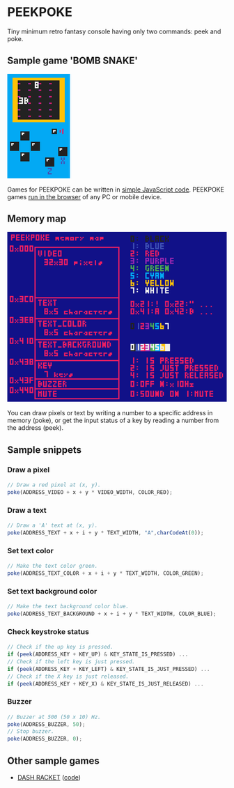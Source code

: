 # PEEKPOKE

Tiny minimum retro fantasy console having only two commands: peek and poke.

## Sample game 'BOMB SNAKE'

![BOMB SNAKE](./docs/screenshot.gif)

Games for PEEKPOKE can be written in [simple JavaScript code](./docs/bombsnake/main.js). PEEKPOKE games [run in the browser](https://abagames.github.io/peekpoke/bombsnake/) of any PC or mobile device.

## Memory map

![memory_map](./docs/memorymap.png)

You can draw pixels or text by writing a number to a specific address in memory (poke), or get the input status of a key by reading a number from the address (peek).

## Sample snippets

### Draw a pixel

```JavaScript
// Draw a red pixel at (x, y).
poke(ADDRESS_VIDEO + x + y * VIDEO_WIDTH, COLOR_RED);
```

### Draw a text

```JavaScript
// Draw a 'A' text at (x, y).
poke(ADDRESS_TEXT + x + i + y * TEXT_WIDTH, "A",charCodeAt(0));
```

### Set text color

```JavaScript
// Make the text color green.
poke(ADDRESS_TEXT_COLOR + x + i + y * TEXT_WIDTH, COLOR_GREEN);
```

### Set text background color

```JavaScript
// Make the text background color blue.
poke(ADDRESS_TEXT_BACKGROUND + x + i + y * TEXT_WIDTH, COLOR_BLUE);
```

### Check keystroke status

```JavaScript
// Check if the up key is pressed.
if (peek(ADDRESS_KEY + KEY_UP) & KEY_STATE_IS_PRESSED) ...
// Check if the left key is just pressed.
if (peek(ADDRESS_KEY + KEY_LEFT) & KEY_STATE_IS_JUST_PRESSED) ...
// Check if the X key is just released.
if (peek(ADDRESS_KEY + KEY_X) & KEY_STATE_IS_JUST_RELEASED) ...
```

### Buzzer

```JavaScript
// Buzzer at 500 (50 x 10) Hz.
poke(ADDRESS_BUZZER, 50);
// Stop buzzer.
poke(ADDRESS_BUZZER, 0);
```

## Other sample games

- [DASH RACKET](https://abagames.github.io/peekpoke/dashracket/) ([code](./docs/dashracket/main.js))
